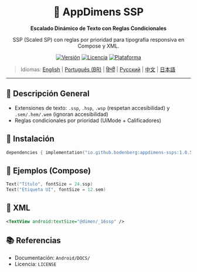 <div align="center">
    <h1>📐 AppDimens SSP</h1>
    <p><strong>Escalado Dinámico de Texto con Reglas Condicionales</strong></p>
    <p>SSP (Scaled SP) con reglas por prioridad para tipografía responsiva en Compose y XML.</p>

[![Versión](https://img.shields.io/badge/version-1.0.5-blue.svg)](https://github.com/bodenberg/appdimens/releases)
[![Licencia](https://img.shields.io/badge/license-Apache%202.0-green.svg)](../../../LICENSE)
[![Plataforma](https://img.shields.io/badge/platform-Android%2021+-orange.svg)](https://developer.android.com/)
</div>

> Idiomas: [English](../../../../Android/appdimens_ssps/README.md) | [Português (BR)](../../pt-BR/Android/appdimens_ssps/README.md) | [हिन्दी](../../hi/Android/appdimens_ssps/README.md) | [Русский](../../ru/Android/appdimens_ssps/README.md) | [中文](../../zh/Android/appdimens_ssps/README.md) | [日本語](../../ja/Android/appdimens_ssps/README.md)

---

## 🎯 Descripción General
- Extensiones de texto: `.ssp`, `.hsp`, `.wsp` (respetan accesibilidad) y `.sem/.hem/.wem` (ignoran accesibilidad)
- Reglas condicionales por prioridad (UiMode + Calificadores)

## 🚀 Instalación
```kotlin
dependencies { implementation("io.github.bodenberg:appdimens-ssps:1.0.5") }
```

## 🎨 Ejemplos (Compose)
```kotlin
Text("Título", fontSize = 24.ssp)
Text("Etiqueta UI", fontSize = 12.sem)
```

## 📄 XML
```xml
<TextView android:textSize="@dimen/_16ssp" />
```

## 📚 Referencias
- Documentación: `Android/DOCS/`
- Licencia: `LICENSE`
